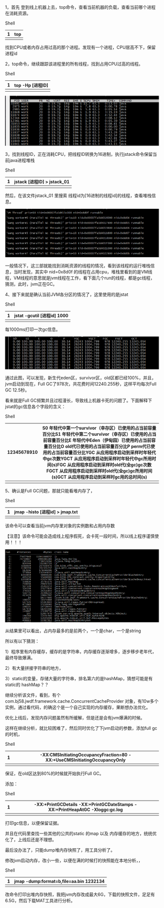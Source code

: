 1，首先 登到线上机器上去，top命令，查看当前机器的负载，查看当前哪个进程在消耗资源。

Shell

| 1    | top  |
| ---- | ---- |
|      |      |

找到CPU或者内存占用过高的那个进程。发现有一个进程，CPU居高不下，保留进程id

2，top命令，继续跟踪该进程里的所有线程，找到占用CPU过高的线程。

Shell

| 1    | top -Hp [进程ID] |
| ---- | ---------------- |
|      |                  |

![](jvm%E4%BC%98%E5%8C%96%E6%A1%88%E4%BE%8B.assets/jvm1.png)

3，找到线程ID，正在消耗CPU，把线程ID转换为16进制，执行jstack命令保留当前java进程堆栈

Shell

| 1    | jstack [进程ID] > jstack_01 |
| ---- | --------------------------- |
|      |                             |

然后，在该文件jstack_01 里搜索 线程id为[16进制的线程id]的线程，查看堆栈信息。

![](jvm%E4%BC%98%E5%8C%96%E6%A1%88%E4%BE%8B.assets/jvm2.png)

一般情况下，这三部就能找到消耗资源的线程的情况，看到该线程的运行堆栈信息，当时发现，其实中 nid=0x8d0f 的线程在占用cpu，堆栈里看到的是VM线程，VM线程的意思就是jvm线程在工作，看下面几个run的线程，都是gc线程，猜测，此时，jvm正在GC。

4、接下来就是确认当前JVM各分区的情况了，这里使用的是jstat

Shell

| 1    | jstat -gcutil [进程id] 1000 |
| ---- | --------------------------- |
|      |                             |

每1000ms打印一次gc信息。

![](jvm%E4%BC%98%E5%8C%96%E6%A1%88%E4%BE%8B.assets/jvm3.png)

通过此图，可以发现，新生代eden区，survivor区，old区都已经100%，并且，jvm启动到现在，Full GC了978次，共花费时间12240.255秒，这样平均每次Full GC 12.5秒。

看来就是Full GC频繁并且过程漫长，导致线上机器卡死的问题了。下面解释下jstat的gc信息各个字段的含义：

Shell

| 12345678910 | S0 年轻代中第一个survivor（幸存区）已使用的占当前容量百分比S1 年轻代中第二个survivor（幸存区）已使用的占当前容量百分比E 年轻代中Eden（伊甸园）已使用的占当前容量百分比O old代已使用的占当前容量百分比P perm代已使用的占当前容量百分比YGC 从应用程序启动到采样时年轻代中gc次数YGCT 从应用程序启动到采样时年轻代中gc所用时间(s)FGC 从应用程序启动到采样时old代(全gc)gc次数FGCT 从应用程序启动到采样时old代(全gc)gc所用时间(s)GCT 从应用程序启动到采样时gc用的总时间(s) |
| ----------- | ------------------------------------------------------------ |
|             |                                                              |

5、确认是Full GC问题，那就只能看堆内存了，

Shell

| 1    | jmap -histo [进程id] > jmap.txt |
| ---- | ------------------------------- |
|      |                                 |

 

该命令可以查看当前jvm内存里对象的实例数和占用内存数

【注意】该命令可能会造成线上程序假死，会卡死一段时间，所以线上程序谨慎使用！！！

![](jvm%E4%BC%98%E5%8C%96%E6%A1%88%E4%BE%8B.assets/jvm4.png)

从结果里可以看出，占内存最多的是前两个，一个是char，一个是string

所以有以下猜测：

1）程序里有内存缓存，缓存的是字符串，内存缓存逐渐增多，逐步移步老年代，最终导致爆满。

2）有大量拼接字符串的地方，

3）static的变量，存储大量的字符串，排名第六的是hashMap，猜想可能是有static的 hashMap？？

继续分析该文件，看到，有个 com.bj58.jwdf.framework.cache.ConcurrentCacheProvider 对象，有10w多个实例，通过看代码，的确这个是一个自己实现的内存缓存，果断想办法优化。

优化上线后，发现内存问题虽然有所缓解，但是还是会有jvm爆满的时候。

这样在继续分析，就比较困难了，然后同时优化了下jvm启动的参数，添加full gc的时机，

 

Shell

| 1    | -XX:CMSInitiatingOccupancyFraction=80 -XX:+UseCMSInitiatingOccupancyOnly |
| ---- | ------------------------------------------------------------ |
|      |                                                              |

保证，在old区达到80%的时候就开始执行Full GC。

添加：

Shell

| 1    | -XX:+PrintGCDetails -XX:+PrintGCDateStamps -XX:+PrintHeapAtGC -Xloggc:gc.log |
| ---- | ------------------------------------------------------------ |
|      |                                                              |

打印gc信息，以便保留证据。

并且在代码里查找一些其他的公共的static 的map 以及 内存缓存的地方，统统优化了，上线后还是不理想。

最后没办法了，只能dump堆内存快照了，用工具分析了。

修改jvm启动内存，改小一些，以便在满的时候打的快照能在本地分析，，

Shell

| 1    | jmap -dump:format=b,file=aa.bin 1232134 |
| ---- | --------------------------------------- |
|      |                                         |

改命令打印出堆内存快照，我把jvm内存改成最大6G，下载的快照文件，足足有6.5G，然后下载MAT工具进行分析。